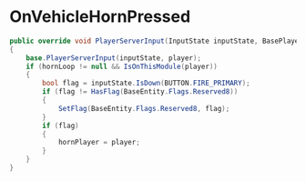 <Badge type="danger" text="Carbon Compatible"/><Badge type="warning" text="Oxide Compatible"/>
# OnVehicleHornPressed
```csharp
public override void PlayerServerInput(InputState inputState, BasePlayer player)
{
	base.PlayerServerInput(inputState, player);
	if (hornLoop != null && IsOnThisModule(player))
	{
		bool flag = inputState.IsDown(BUTTON.FIRE_PRIMARY);
		if (flag != HasFlag(BaseEntity.Flags.Reserved8))
		{
			SetFlag(BaseEntity.Flags.Reserved8, flag);
		}
		if (flag)
		{
			hornPlayer = player;
		}
	}
}

```
